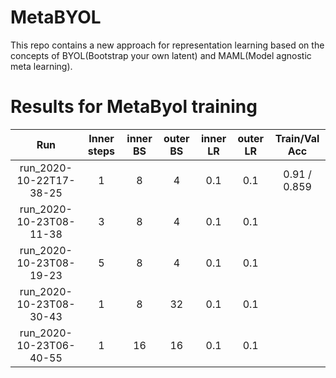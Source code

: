 # MetaBYOL
This repo contains a new approach for representation learning based on the concepts of BYOL(Bootstrap your own latent) and MAML(Model agnostic meta learning).

# Results for MetaByol training


| Run                     | Inner steps | inner BS | outer BS | inner LR | outer LR | Train/Val Acc |
| :----------------------:|:-----------:|:--------:|:--------:|:--------:|:--------:|:-------------:|
| run_2020-10-22T17-38-25 | 1           | 8        | 4        | 0.1      | 0.1      |  0.91 / 0.859 |
| run_2020-10-23T08-11-38 | 3           | 8        | 4        | 0.1      | 0.1      |               |
| run_2020-10-23T08-19-23 | 5           | 8        | 4        | 0.1      | 0.1      |               |
| run_2020-10-23T08-30-43 | 1           | 8        | 32       | 0.1      | 0.1      |               |
| run_2020-10-23T06-40-55 | 1           | 16       | 16       | 0.1      | 0.1      |               |
